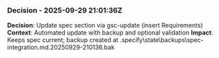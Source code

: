 ### Decision - 2025-09-29 21:01:36Z
**Decision**: Update spec section via gsc-update (insert Requirements)
**Context**: Automated update with backup and optional validation
**Impact**: Keeps spec current; backup created at .specify\state\backups\spec-integration.md.20250929-210136.bak
